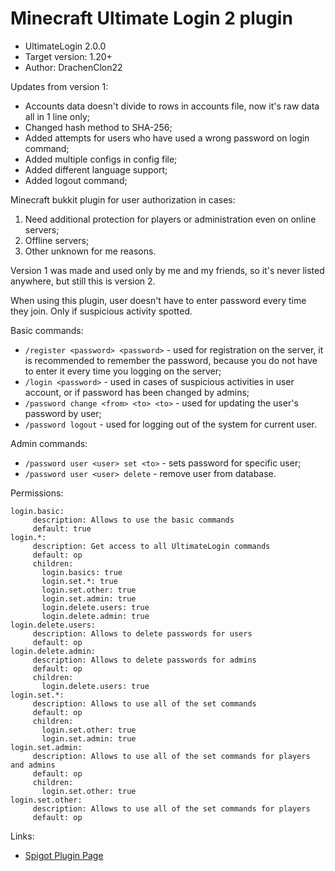 # Minecraft Ultimate Login 2 plugin

- UltimateLogin 2.0.0
- Target version: 1.20+
- Author: DrachenClon22

Updates from version 1:
- Accounts data doesn't divide to rows in accounts file, now it's raw data all in 1 line only;
- Changed hash method to SHA-256;
- Added attempts for users who have used a wrong password on login command;
- Added multiple configs in config file;
- Added different language support;
- Added logout command;

Minecraft bukkit plugin for user authorization in cases:
1. Need additional protection for players or administration even on online servers;
2. Offline servers;
3. Other unknown for me reasons.

Version 1 was made and used only by me and my friends, so it's never listed anywhere, but still this is version 2.

When using this plugin, user doesn't have to enter password every time they join. Only if suspicious activity spotted.

Basic commands:
- `/register <password> <password>` - used for registration on the server, it is recommended to remember the password, because you do not have to enter it every time you logging on the server;
- `/login <password>` - used in cases of suspicious activities in user account, or if password has been changed by admins;
- `/password change <from> <to> <to>` - used for updating the user's password by user;
- `/password logout` - used for logging out of the system for current user.

Admin commands:
- `/password user <user> set <to>` - sets password for specific user;
- `/password user <user> delete` - remove user from database.

Permissions:
```
login.basic:
     description: Allows to use the basic commands
     default: true
login.*:
     description: Get access to all UltimateLogin commands
     default: op
     children:
       login.basics: true
       login.set.*: true
       login.set.other: true
       login.set.admin: true
       login.delete.users: true
       login.delete.admin: true
login.delete.users:
     description: Allows to delete passwords for users
     default: op
login.delete.admin:
     description: Allows to delete passwords for admins
     default: op
     children:
       login.delete.users: true
login.set.*:
     description: Allows to use all of the set commands
     default: op
     children:
       login.set.other: true
       login.set.admin: true
login.set.admin:
     description: Allows to use all of the set commands for players and admins
     default: op
     children:
       login.set.other: true
login.set.other:
     description: Allows to use all of the set commands for players
     default: op
```

Links:
- [Spigot Plugin Page](https://www.spigotmc.org/resources/ultimate-login.112969/)
